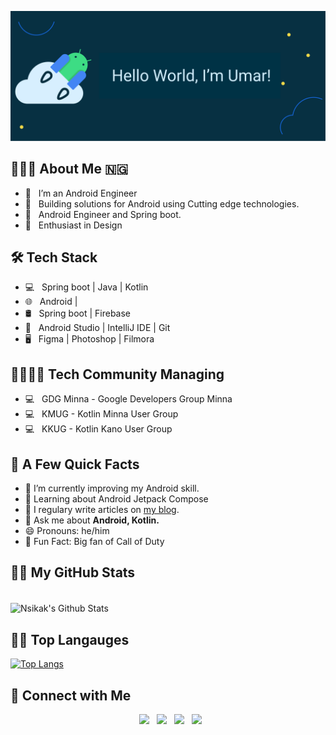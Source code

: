 <!-- Banner -->

![](https://github.com/UmarAuna/umarauna/blob/master/banners.png)

<!-- Tell me about yourself! -->

## 👨🏻‍💻 About Me 🇳🇬

- 🔭 &nbsp; I’m an Android Engineer
- 🤔 &nbsp; Building solutions for Android using Cutting edge technologies.
- 💼 &nbsp; Android Engineer and Spring boot.
- 🌱 &nbsp; Enthusiast in Design

## 🛠 Tech Stack

- 💻 &nbsp; Spring boot | Java | Kotlin 
- 🌐 &nbsp; Android |  
- 🛢 &nbsp; Spring boot | Firebase 
- 🔧 &nbsp; Android Studio | IntelliJ IDE | Git
- 🖥 &nbsp; Figma | Photoshop | Filmora

## 👨‍👩‍👧‍👦 Tech Community Managing
- 💻 &nbsp; GDG Minna - Google Developers Group Minna
- 💻 &nbsp; KMUG - Kotlin Minna User Group
- 💻 &nbsp; KKUG - Kotlin Kano User Group

<!-- <b>Umar Saidu Auna</b> is a Software Engineer - Android at <b> [gidimo](https://gidimo.com/) </b> based in <b>Lagos/Nigeria</b>. He studied Computer Science at Bayero University Kano (BUK). Besides programming, he contributes to the software industry as much as he can to produce content and organize events as an organizer of <b> [Google Developer Group Minna](https://gdg.community.dev/gdg-minna/)</b>, <b> [Kotlin Minna User Group](https://web.facebook.com/groups/969877396554431/about)</b>, <b> [Kotlin Kano User Group](https://web.facebook.com/groups/193660894904095/about)</b>. -->


## 🚧 A Few Quick Facts
<ul>
<li>🔭  I’m currently improving my Android skill.</li>
<li>🧐  Learning about Android Jetpack Compose</li>
<li>📝  I regulary write articles on <a href="https://www.notion.so/Welcome-to-Umar-Blog-63ef4d10625b46b5b6186235a8167c4f">my blog</a>.</li>
<li>💬  Ask me about <b>Android, Kotlin.</b></li>
<li>😄  Pronouns: he/him </li>
<li>🎉  Fun Fact: Big fan of Call of Duty</li>
</ul>


<!-- GitHub Stats -->
## 👨‍💻 My GitHub Stats

<br>

<img align="center" src="https://github-readme-stats.vercel.app/api?username=umarAuna&include_all_commits=true&count_private=true&show_icons=true&line_height=20&title_color=7A7ADB&icon_color=2234AE&text_color=D3D3D3&bg_color=0,000000,130F40" alt="Nsikak's Github Stats">

</br>

<!-- GitHub Stats -->
## 👨‍💻 Top Langauges

[![Top Langs](https://github-readme-stats.vercel.app/api/top-langs/?username=umarAuna&layout=compact&text_color=daf7dc&bg_color=151515)](https://github.com/devSouvik/github-readme-stats)


<!-- Social Media accounts -->
## 👀 Connect with Me

<p align="center">
&nbsp; <a href="https://twitter.com/umarauna" target="_blank" rel="noopener noreferrer"><img src="https://img.icons8.com/plasticine/100/000000/twitter.png" width="50" /></a>  
&nbsp; <a href="https://www.instagram.com/umarauna/" target="_blank" rel="noopener noreferrer"><img src="https://img.icons8.com/plasticine/100/000000/instagram-new.png" width="50" /></a>  
&nbsp; <a href="https://www.linkedin.com/in/umarsaidu/" target="_blank" rel="noopener noreferrer"><img src="https://img.icons8.com/plasticine/100/000000/linkedin.png" width="50" /></a>
&nbsp; <a href="mailto:umarmanofpeace@gmail.com" target="_blank" rel="noopener noreferrer"><img src="https://img.icons8.com/plasticine/100/000000/gmail.png"  width="50" /></a>
</p>

